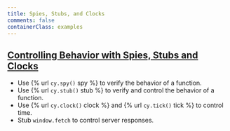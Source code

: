 ```yaml
---
title: Spies, Stubs, and Clocks
comments: false
containerClass: examples
---
```


## [Controlling Behavior with Spies, Stubs and Clocks](https://github.com/cypress-io/cypress-example-recipes/blob/master/cypress/integration/spy_stub_clock_spec.js)

- Use {% url `cy.spy()` spy %} to verify the behavior of a function.
- Use {% url `cy.stub()` stub %} to verify and control the behavior of a function.
- Use {% url `cy.clock()` clock %} and {% url `cy.tick()` tick %} to control time.
- Stub `window.fetch` to control server responses.
